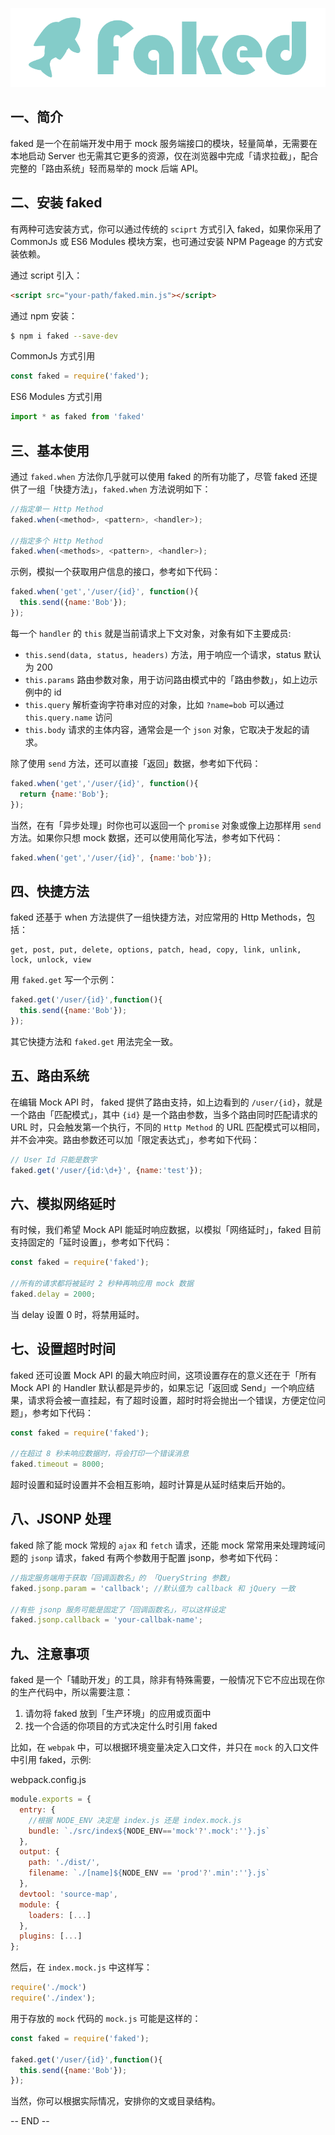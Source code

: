 ![logo](./docs/faked.png)

## 一、简介
faked 是一个在前端开发中用于 mock 服务端接口的模块，轻量简单，无需要在本地启动 Server 也无需其它更多的资源，仅在浏览器中完成「请求拉截」，配合完整的「路由系统」轻而易举的 mock 后端 API。


## 二、安装 faked

有两种可选安装方式，你可以通过传统的 `sciprt` 方式引入 faked，如果你采用了 CommonJs 或 ES6 Modules 模块方案，也可通过安装 NPM Pageage 的方式安装依赖。

通过 script 引入：
```html
<script src="your-path/faked.min.js"></script>
```

通过 npm 安装：
```sh
$ npm i faked --save-dev
```

CommonJs 方式引用
```js
const faked = require('faked');
```

ES6 Modules 方式引用
```js
import * as faked from 'faked'
```


## 三、基本使用

通过 `faked.when` 方法你几乎就可以使用 faked 的所有功能了，尽管 faked 还提供了一组「快捷方法」，`faked.when` 方法说明如下：
```js
//指定单一 Http Method
faked.when(<method>, <pattern>, <handler>);

//指定多个 Http Method
faked.when(<methods>, <pattern>, <handler>);
```

示例，模拟一个获取用户信息的接口，参考如下代码：
```js
faked.when('get','/user/{id}', function(){
  this.send({name:'Bob'});
});
```

每一个 `handler` 的 `this` 就是当前请求上下文对象，对象有如下主要成员:
- `this.send(data, status, headers)` 方法，用于响应一个请求，status 默认为 200
- `this.params` 路由参数对象，用于访问路由模式中的「路由参数」，如上边示例中的 id
- `this.query` 解析查询字符串对应的对象，比如 `?name=bob` 可以通过 `this.query.name` 访问
- `this.body` 请求的主体内容，通常会是一个 `json` 对象，它取决于发起的请求。

除了使用 `send` 方法，还可以直接「返回」数据，参考如下代码：
```js
faked.when('get','/user/{id}', function(){
  return {name:'Bob'};
});
```
当然，在有「异步处理」时你也可以返回一个 `promise` 对象或像上边那样用 `send` 方法。如果你只想 mock 数据，还可以使用简化写法，参考如下代码：
```js
faked.when('get','/user/{id}', {name:'bob'});
```

## 四、快捷方法
faked 还基于 when 方法提供了一组快捷方法，对应常用的 Http Methods，包括：

```
get, post, put, delete, options, patch, head, copy, link, unlink, lock, unlock, view
```

用 `faked.get` 写一个示例：

```js
faked.get('/user/{id}',function(){
  this.send({name:'Bob'});
});
```
其它快捷方法和 `faked.get` 用法完全一致。

## 五、路由系统
在编辑 Mock API 时， faked 提供了路由支持，如上边看到的 `/user/{id}`，就是一个路由「匹配模式」，其中 `{id}` 是一个路由参数，当多个路由同时匹配请求的 URL 时，只会触发第一个执行，不同的 `Http Method` 的 URL 匹配模式可以相同，并不会冲突。路由参数还可以加「限定表达式」，参考如下代码：

```js
// User Id 只能是数字
faked.get('/user/{id:\d+}', {name:'test'});
```

## 六、模拟网络延时

有时候，我们希望 Mock API 能延时响应数据，以模拟「网络延时」，faked 目前支持固定的「延时设置」，参考如下代码：

```js
const faked = require('faked');

//所有的请求都将被延时 2 秒种再响应用 mock 数据
faked.delay = 2000; 
```
当 delay 设置 0 时，将禁用延时。


## 七、设置超时时间

faked 还可设置 Mock API 的最大响应时间，这项设置存在的意义还在于「所有 Mock API 的 Handler 默认都是异步的，如果忘记「返回或 Send」一个响应结果，请求将会被一直挂起，有了超时设置，超时时将会抛出一个错误，方便定位问题」，参考如下代码：

```js
const faked = require('faked');

//在超过 8 秒未响应数据时，将会打印一个错误消息
faked.timeout = 8000; 
```

超时设置和延时设置并不会相互影响，超时计算是从延时结束后开始的。

## 八、JSONP 处理

faked 除了能 mock 常规的 `ajax` 和 `fetch` 请求，还能 mock 常常用来处理跨域问题的 `jsonp` 请求，faked 有两个参数用于配置 jsonp，参考如下代码：

```js
//指定服务端用于获取「回调函数名」的 「QueryString 参数」
faked.jsonp.param = 'callback'; //默认值为 callback 和 jQuery 一致

//有些 jsonp 服务可能是固定了「回调函数名」，可以这样设定
faked.jsonp.callback = 'your-callbak-name'; 
```


## 九、注意事项

faked 是一个「辅助开发」的工具，除非有特殊需要，一般情况下它不应出现在你的生产代码中，所以需要注意：

1. 请勿将 faked 放到「生产环境」的应用或页面中  
2. 找一个合适的你项目的方式决定什么时引用 faked 

  
比如，在 `webpak` 中，可以根据环境变量决定入口文件，并只在 `mock` 的入口文件中引用 faked，示例:

webpack.config.js
```js
module.exports = {
  entry: {
    //根据 NODE_ENV 决定是 index.js 还是 index.mock.js
    bundle: `./src/index${NODE_ENV=='mock'?'.mock':''}.js`
  },
  output: {
    path: './dist/',
    filename: `./[name]${NODE_ENV == 'prod'?'.min':''}.js`
  },
  devtool: 'source-map',
  module: {
    loaders: [...]
  },
  plugins: [...]
};
```

然后，在 `index.mock.js` 中这样写：
```js
require('./mock')
require('./index');
```

用于存放的 `mock` 代码的 `mock.js` 可能是这样的：
```js
const faked = require('faked');

faked.get('/user/{id}',function(){
  this.send({name:'Bob'});
});
```

当然，你可以根据实际情况，安排你的文或目录结构。


-- END --
